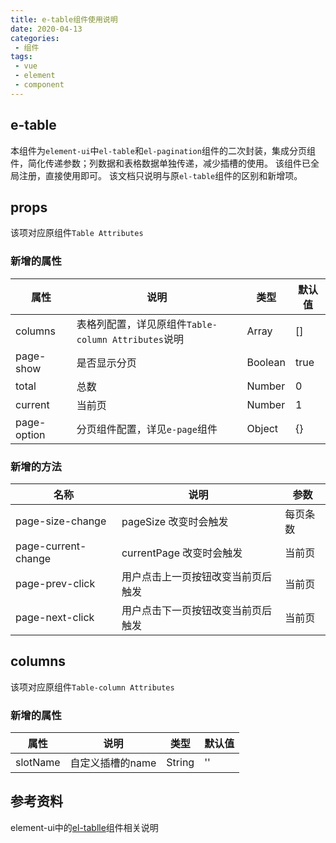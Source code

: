 ```yaml
---
title: e-table组件使用说明
date: 2020-04-13
categories:
 - 组件
tags:
 - vue
 - element
 - component
---
```


## e-table
本组件为`element-ui`中`el-table`和`el-pagination`组件的二次封装，集成分页组件，简化传递参数；列数据和表格数据单独传递，减少插槽的使用。
该组件已全局注册，直接使用即可。
该文档只说明与原`el-table`组件的区别和新增项。

## props
该项对应原组件`Table Attributes`

### 新增的属性

属性|说明|类型|默认值
-|-|-|-
columns|表格列配置，详见原组件`Table-column Attributes`说明|Array|[]
page-show|是否显示分页|Boolean|true
total|总数|Number|0
current|当前页|Number|1
page-option|分页组件配置，详见`e-page`组件|Object|{}

### 新增的方法

名称|说明|参数
-|-|-
page-size-change|pageSize 改变时会触发|每页条数
page-current-change|currentPage 改变时会触发|当前页
page-prev-click|用户点击上一页按钮改变当前页后触发|当前页
page-next-click|用户点击下一页按钮改变当前页后触发|当前页


## columns
该项对应原组件`Table-column Attributes`

### 新增的属性

属性|说明|类型|默认值
-|-|-|-
slotName|自定义插槽的name|String|''

## 参考资料
element-ui中的[el-tablle](https://element.eleme.cn/#/zh-CN/component/table)组件相关说明

